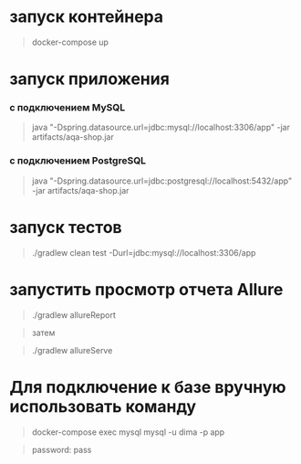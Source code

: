 # запуск контейнера

> docker-compose up

# запуск приложения
### с подключением MySQL
>java "-Dspring.datasource.url=jdbc:mysql://localhost:3306/app" -jar artifacts/aqa-shop.jar

### с подключением PostgreSQL
>java "-Dspring.datasource.url=jdbc:postgresql://localhost:5432/app" -jar artifacts/aqa-shop.jar

# запуск тестов

> ./gradlew clean test -Durl=jdbc:mysql://localhost:3306/app

# запустить просмотр отчета Allure

> ./gradlew allureReport

> затем

> ./gradlew allureServe


# Для подключение к базе вручную использовать команду
> docker-compose exec mysql mysql -u dima -p app

> password: pass